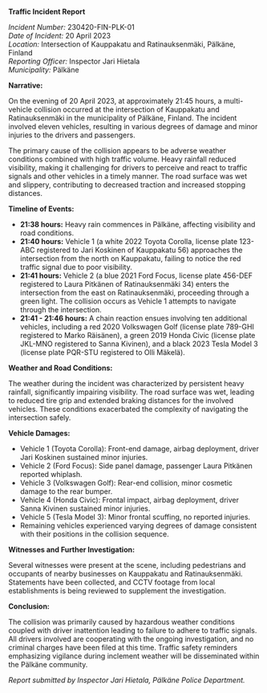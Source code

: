 **Traffic Incident Report**

*Incident Number:* 230420-FIN-PLK-01  
*Date of Incident:* 20 April 2023  
*Location:* Intersection of Kauppakatu and Ratinauksenmäki, Pälkäne, Finland  
*Reporting Officer:* Inspector Jari Hietala  
*Municipality:* Pälkäne  

**Narrative:**

On the evening of 20 April 2023, at approximately 21:45 hours, a multi-vehicle collision occurred at the intersection of Kauppakatu and Ratinauksenmäki in the municipality of Pälkäne, Finland. The incident involved eleven vehicles, resulting in various degrees of damage and minor injuries to the drivers and passengers.

The primary cause of the collision appears to be adverse weather conditions combined with high traffic volume. Heavy rainfall reduced visibility, making it challenging for drivers to perceive and react to traffic signals and other vehicles in a timely manner. The road surface was wet and slippery, contributing to decreased traction and increased stopping distances.

**Timeline of Events:**

- **21:38 hours:** Heavy rain commences in Pälkäne, affecting visibility and road conditions.
- **21:40 hours:** Vehicle 1 (a white 2022 Toyota Corolla, license plate 123-ABC registered to Jari Koskinen of Kauppakatu 56) approaches the intersection from the north on Kauppakatu, failing to notice the red traffic signal due to poor visibility.
- **21:41 hours:** Vehicle 2 (a blue 2021 Ford Focus, license plate 456-DEF registered to Laura Pitkänen of Ratinauksenmäki 34) enters the intersection from the east on Ratinauksenmäki, proceeding through a green light. The collision occurs as Vehicle 1 attempts to navigate through the intersection.
- **21:41 - 21:46 hours:** A chain reaction ensues involving ten additional vehicles, including a red 2020 Volkswagen Golf (license plate 789-GHI registered to Marko Räisänen), a green 2019 Honda Civic (license plate JKL-MNO registered to Sanna Kivinen), and a black 2023 Tesla Model 3 (license plate PQR-STU registered to Olli Mäkelä).

**Weather and Road Conditions:**

The weather during the incident was characterized by persistent heavy rainfall, significantly impairing visibility. The road surface was wet, leading to reduced tire grip and extended braking distances for the involved vehicles. These conditions exacerbated the complexity of navigating the intersection safely.

**Vehicle Damages:**

- Vehicle 1 (Toyota Corolla): Front-end damage, airbag deployment, driver Jari Koskinen sustained minor injuries.
- Vehicle 2 (Ford Focus): Side panel damage, passenger Laura Pitkänen reported whiplash.
- Vehicle 3 (Volkswagen Golf): Rear-end collision, minor cosmetic damage to the rear bumper.
- Vehicle 4 (Honda Civic): Frontal impact, airbag deployment, driver Sanna Kivinen sustained minor injuries.
- Vehicle 5 (Tesla Model 3): Minor frontal scuffing, no reported injuries.
- Remaining vehicles experienced varying degrees of damage consistent with their positions in the collision sequence.

**Witnesses and Further Investigation:**

Several witnesses were present at the scene, including pedestrians and occupants of nearby businesses on Kauppakatu and Ratinauksenmäki. Statements have been collected, and CCTV footage from local establishments is being reviewed to supplement the investigation.

**Conclusion:**

The collision was primarily caused by hazardous weather conditions coupled with driver inattention leading to failure to adhere to traffic signals. All drivers involved are cooperating with the ongoing investigation, and no criminal charges have been filed at this time. Traffic safety reminders emphasizing vigilance during inclement weather will be disseminated within the Pälkäne community.

*Report submitted by Inspector Jari Hietala, Pälkäne Police Department.*